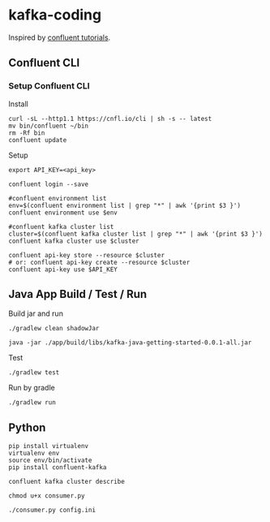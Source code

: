 # kafka-coding

Inspired by [confluent tutorials](https://developer.confluent.io/tutorials).

## Confluent CLI

### Setup Confluent CLI

Install

```shell
curl -sL --http1.1 https://cnfl.io/cli | sh -s -- latest
mv bin/confluent ~/bin 
rm -Rf bin
confluent update
```

Setup

```shell
export API_KEY=<api_key>
```

```shell
confluent login --save

#confluent environment list
env=$(confluent environment list | grep "*" | awk '{print $3 }')
confluent environment use $env

#confluent kafka cluster list
cluster=$(confluent kafka cluster list | grep "*" | awk '{print $3 }')
confluent kafka cluster use $cluster

confluent api-key store --resource $cluster
# or: confluent api-key create --resource $cluster
confluent api-key use $API_KEY
```

## Java App Build / Test / Run

Build jar and run
```shell
./gradlew clean shadowJar
```
```shell
java -jar ./app/build/libs/kafka-java-getting-started-0.0.1-all.jar
```

Test
```
./gradlew test
```
Run by gradle
```
./gradlew run
```

## Python

```shell
pip install virtualenv
virtualenv env
source env/bin/activate
pip install confluent-kafka
```

```shell
confluent kafka cluster describe
```

```shell
chmod u+x consumer.py
```
```shell
./consumer.py config.ini
```
